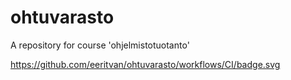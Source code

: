 # ohtuvarasto
A repository for course 'ohjelmistotuotanto'

https://github.com/eeritvan/ohtuvarasto/workflows/CI/badge.svg
